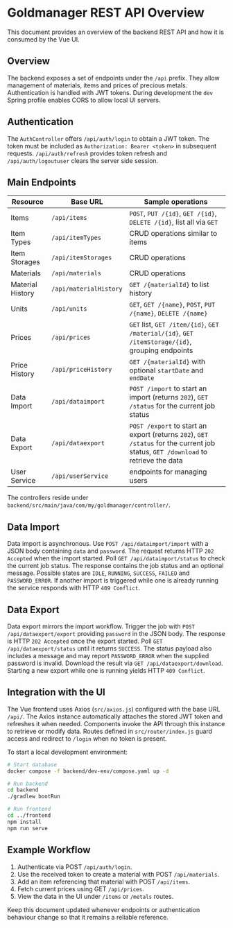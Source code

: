 # Goldmanager REST API Overview

This document provides an overview of the backend REST API and how it is consumed by the Vue UI.

## Overview

The backend exposes a set of endpoints under the `/api` prefix. They allow management of materials, items and prices of precious metals. Authentication is handled with JWT tokens. During development the `dev` Spring profile enables CORS to allow local UI servers.

## Authentication

The `AuthController` offers `/api/auth/login` to obtain a JWT token. The token must be included as `Authorization: Bearer <token>` in subsequent requests. `/api/auth/refresh` provides token refresh and `/api/auth/logoutuser` clears the server side session.

## Main Endpoints

| Resource | Base URL | Sample operations |
|----------|---------|------------------|
| Items | `/api/items` | `POST`, `PUT /{id}`, `GET /{id}`, `DELETE /{id}`, list all via `GET` |
| Item Types | `/api/itemTypes` | CRUD operations similar to items |
| Item Storages | `/api/itemStorages` | CRUD operations |
| Materials | `/api/materials` | CRUD operations |
| Material History | `/api/materialHistory` | `GET /{materialId}` to list history |
| Units | `/api/units` | `GET`, `GET /{name}`, `POST`, `PUT /{name}`, `DELETE /{name}` |
| Prices | `/api/prices` | `GET` list, `GET /item/{id}`, `GET /material/{id}`, `GET /itemStorage/{id}`, grouping endpoints |
| Price History | `/api/priceHistory` | `GET /{materialId}` with optional `startDate` and `endDate` |
| Data Import | `/api/dataimport` | `POST /import` to start an import (returns `202`), `GET /status` for the current job status |
| Data Export | `/api/dataexport` | `POST /export` to start an export (returns `202`), `GET /status` for the current job status, `GET /download` to retrieve the data |
| User Service | `/api/userService` | endpoints for managing users |

The controllers reside under `backend/src/main/java/com/my/goldmanager/controller/`.

## Data Import

Data import is asynchronous. Use `POST /api/dataimport/import` with a JSON body containing `data` and
`password`. The request returns HTTP `202 Accepted` when the import started. Poll
`GET /api/dataimport/status` to check the current job status. The response contains the job status and
an optional message. Possible states are `IDLE`, `RUNNING`, `SUCCESS`, `FAILED` and `PASSWORD_ERROR`.
If another import is triggered while one is already running the service responds with HTTP `409 Conflict`.

## Data Export

Data export mirrors the import workflow. Trigger the job with `POST /api/dataexport/export` providing
`password` in the JSON body. The response is HTTP `202 Accepted` once the export started. Poll
`GET /api/dataexport/status` until it returns `SUCCESS`. The status payload also includes a message and
may report `PASSWORD_ERROR` when the supplied password is invalid. Download the result via
`GET /api/dataexport/download`. Starting a new export while one is running yields HTTP `409 Conflict`.

## Integration with the UI

The Vue frontend uses Axios (`src/axios.js`) configured with the base URL `/api/`. The Axios instance automatically attaches the stored JWT token and refreshes it when needed. Components invoke the API through this instance to retrieve or modify data. Routes defined in `src/router/index.js` guard access and redirect to `/login` when no token is present.

To start a local development environment:

```bash
# Start database
docker compose -f backend/dev-env/compose.yaml up -d

# Run backend
cd backend
./gradlew bootRun

# Run frontend
cd ../frontend
npm install
npm run serve
```

## Example Workflow

1. Authenticate via POST `/api/auth/login`.
2. Use the received token to create a material with POST `/api/materials`.
3. Add an item referencing that material with POST `/api/items`.
4. Fetch current prices using GET `/api/prices`.
5. View the data in the UI under `/items` or `/metals` routes.

Keep this document updated whenever endpoints or authentication behaviour change so that it remains a reliable reference.

